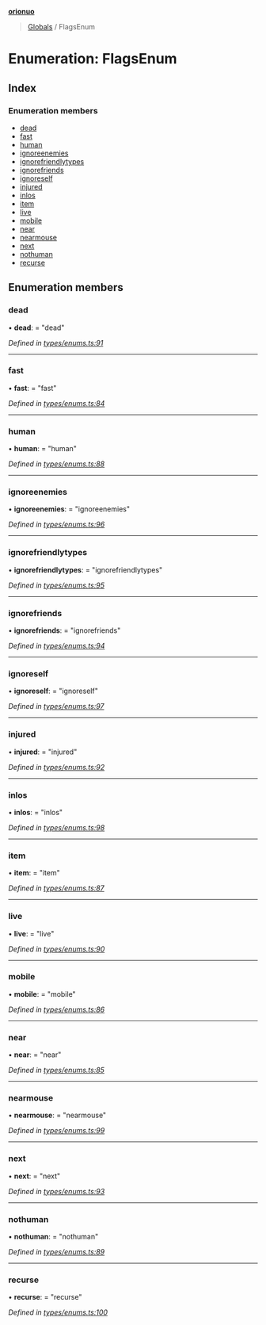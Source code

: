 **[orionuo](../README.md)**

> [Globals](../globals.md) / FlagsEnum

# Enumeration: FlagsEnum

## Index

### Enumeration members

* [dead](flagsenum.md#dead)
* [fast](flagsenum.md#fast)
* [human](flagsenum.md#human)
* [ignoreenemies](flagsenum.md#ignoreenemies)
* [ignorefriendlytypes](flagsenum.md#ignorefriendlytypes)
* [ignorefriends](flagsenum.md#ignorefriends)
* [ignoreself](flagsenum.md#ignoreself)
* [injured](flagsenum.md#injured)
* [inlos](flagsenum.md#inlos)
* [item](flagsenum.md#item)
* [live](flagsenum.md#live)
* [mobile](flagsenum.md#mobile)
* [near](flagsenum.md#near)
* [nearmouse](flagsenum.md#nearmouse)
* [next](flagsenum.md#next)
* [nothuman](flagsenum.md#nothuman)
* [recurse](flagsenum.md#recurse)

## Enumeration members

### dead

•  **dead**:  = "dead"

*Defined in [types/enums.ts:91](https://github.com/msviha/orionuo/blob/9bdc691/src/types/enums.ts#L91)*

___

### fast

•  **fast**:  = "fast"

*Defined in [types/enums.ts:84](https://github.com/msviha/orionuo/blob/9bdc691/src/types/enums.ts#L84)*

___

### human

•  **human**:  = "human"

*Defined in [types/enums.ts:88](https://github.com/msviha/orionuo/blob/9bdc691/src/types/enums.ts#L88)*

___

### ignoreenemies

•  **ignoreenemies**:  = "ignoreenemies"

*Defined in [types/enums.ts:96](https://github.com/msviha/orionuo/blob/9bdc691/src/types/enums.ts#L96)*

___

### ignorefriendlytypes

•  **ignorefriendlytypes**:  = "ignorefriendlytypes"

*Defined in [types/enums.ts:95](https://github.com/msviha/orionuo/blob/9bdc691/src/types/enums.ts#L95)*

___

### ignorefriends

•  **ignorefriends**:  = "ignorefriends"

*Defined in [types/enums.ts:94](https://github.com/msviha/orionuo/blob/9bdc691/src/types/enums.ts#L94)*

___

### ignoreself

•  **ignoreself**:  = "ignoreself"

*Defined in [types/enums.ts:97](https://github.com/msviha/orionuo/blob/9bdc691/src/types/enums.ts#L97)*

___

### injured

•  **injured**:  = "injured"

*Defined in [types/enums.ts:92](https://github.com/msviha/orionuo/blob/9bdc691/src/types/enums.ts#L92)*

___

### inlos

•  **inlos**:  = "inlos"

*Defined in [types/enums.ts:98](https://github.com/msviha/orionuo/blob/9bdc691/src/types/enums.ts#L98)*

___

### item

•  **item**:  = "item"

*Defined in [types/enums.ts:87](https://github.com/msviha/orionuo/blob/9bdc691/src/types/enums.ts#L87)*

___

### live

•  **live**:  = "live"

*Defined in [types/enums.ts:90](https://github.com/msviha/orionuo/blob/9bdc691/src/types/enums.ts#L90)*

___

### mobile

•  **mobile**:  = "mobile"

*Defined in [types/enums.ts:86](https://github.com/msviha/orionuo/blob/9bdc691/src/types/enums.ts#L86)*

___

### near

•  **near**:  = "near"

*Defined in [types/enums.ts:85](https://github.com/msviha/orionuo/blob/9bdc691/src/types/enums.ts#L85)*

___

### nearmouse

•  **nearmouse**:  = "nearmouse"

*Defined in [types/enums.ts:99](https://github.com/msviha/orionuo/blob/9bdc691/src/types/enums.ts#L99)*

___

### next

•  **next**:  = "next"

*Defined in [types/enums.ts:93](https://github.com/msviha/orionuo/blob/9bdc691/src/types/enums.ts#L93)*

___

### nothuman

•  **nothuman**:  = "nothuman"

*Defined in [types/enums.ts:89](https://github.com/msviha/orionuo/blob/9bdc691/src/types/enums.ts#L89)*

___

### recurse

•  **recurse**:  = "recurse"

*Defined in [types/enums.ts:100](https://github.com/msviha/orionuo/blob/9bdc691/src/types/enums.ts#L100)*
